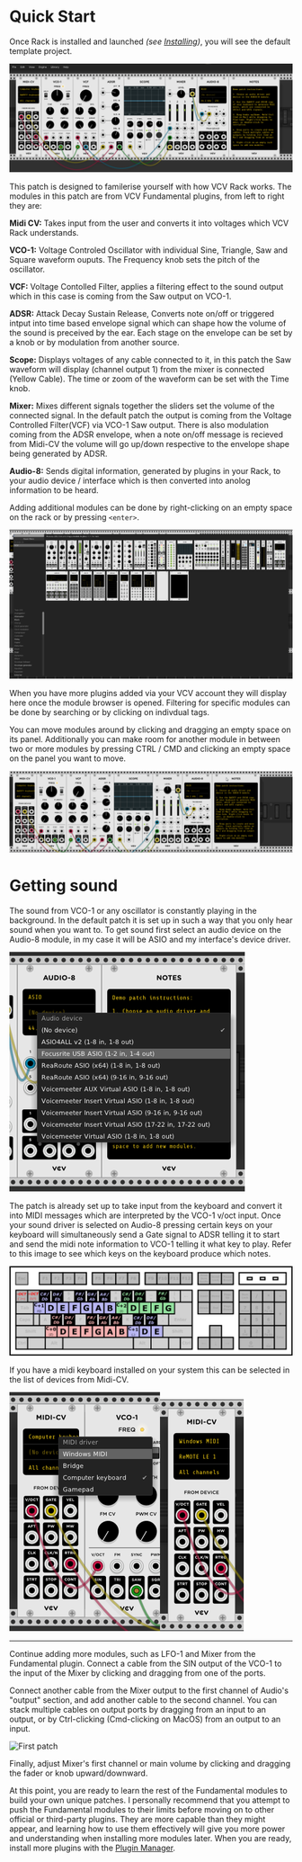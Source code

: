 # Quick Start

Once Rack is installed and launched *(see [Installing](Installing.html))*, you will see the default template project.

![Initial patch](images/QS_TemplateSong.PNG)

This patch is designed to familerise yourself with how VCV Rack works. The modules in this patch are from VCV Fundamental plugins, from left to right they are:

**Midi CV:** Takes input from the user and converts it into voltages which VCV Rack understands.

**VCO-1:** Voltage Controled Oscillator with individual Sine, Triangle, Saw and Square waveform ouputs. The Frequency knob sets the pitch of the oscillator.

**VCF:** Voltage Contolled Filter, applies a filtering effect to the sound output which in this case is coming from the Saw output on VCO-1.

**ADSR:** Attack Decay Sustain Release, Converts note on/off or triggered intput into time based envelope signal which can shape how the volume of the sound is preceived by the ear. Each stage on the envelope can be set by a knob or by modulation from another source.

**Scope:** Displays voltages of any cable connected to it, in this patch the Saw waveform will display (channel output 1) from the mixer is connected (Yellow Cable). The time or zoom of the waveform can be set with the Time knob.

**Mixer:** Mixes different signals together the sliders set the volume of the connected signal. In the default patch the output is coming from the Voltage Controlled Filter(VCF) via VCO-1 Saw output. There is also modulation coming from the ADSR envelope, when a note on/off message is recieved from Midi-CV the volume will go up/down respective to the envelope shape being generated by ADSR.

**Audio-8:** Sends digital information, generated by plugins in your Rack, to your audio device / interface which is then converted into anolog information to be heard.

Adding additional modules can be done by right-clicking on an empty space on the rack or by pressing `<enter>`.

![Module Browser](images/QS_Browser.PNG)

When you have more plugins added via your VCV account they will display here once the module browser is opened. Filtering for specific modules can be done by searching or by clicking on indivdual tags.

You can move modules around by clicking and dragging an empty space on its panel. Additionally you can make room for another module in between two or more modules by pressing CTRL / CMD and clicking an empty space on the panel you want to move.

![Moving modules](images/QS_MovingModules.gif)

# Getting sound

The sound from VCO-1 or any oscillator is constantly playing in the background. In the default patch it is set up in such a way that you only hear sound when you want to. To get sound first select an audio device on the Audio-8 module, in my case it will be ASIO and my interface's device driver.

![Audio device](images/QS_AudioDevice.png)

The patch is already set up to take input from the keyboard and convert it into MIDI messages which are interpreted by the VCO-1 v/oct input. Once your sound driver is selected on Audio-8 pressing certain keys on your keyboard will simultaneously send a Gate signal to ADSR telling it to start and send the midi note information to VCO-1 telling it what key to play. Refer to this image to see which keys on the keyboard produce which notes. 

![Keyboard](images/qwerty.png)

If you have a midi keyboard installed on your system this can be selected in the list of devices from Midi-CV.

![Midi driver](images/QS_Midi1.png)![Midi](images/QS_Midi2.PNG)




---
Continue adding more modules, such as LFO-1 and Mixer from the Fundamental plugin.
Connect a cable from the SIN output of the VCO-1 to the input of the Mixer by clicking and dragging from one of the ports.

Connect another cable from the Mixer output to the first channel of Audio's "output" section, and add another cable to the second channel.
You can stack multiple cables on output ports by dragging from an input to an output, or by Ctrl-clicking (Cmd-clicking on MacOS) from an output to an input.

![First patch](images/firstpatch.png)

Finally, adjust Mixer's first channel or main volume by clicking and dragging the fader or knob upward/downward.

At this point, you are ready to learn the rest of the Fundamental modules to build your own unique patches.
I personally recommend that you attempt to push the Fundamental modules to their limits before moving on to other official or third-party plugins.
They are more capable than they might appear, and learning how to use them effectively will give you more power and understanding when installing more modules later.
When you are ready, install more plugins with the [Plugin Manager](https://vcvrack.com/plugins.html).
